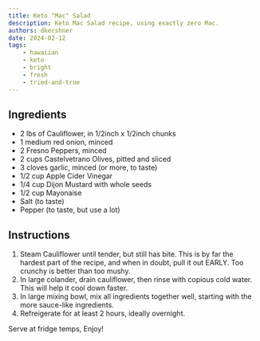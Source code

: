 ```yaml
---
title: Keto "Mac" Salad
description: Keto Mac Salad recipe, using exactly zero Mac.
authors: dkershner
date: 2024-02-12
tags:
    - hawaiian
    - keto
    - bright
    - fresh
    - tried-and-true
---
```


## Ingredients

-   2 lbs of Cauliflower, in 1/2inch x 1/2inch chunks
-   1 medium red onion, minced
-   2 Fresno Peppers, minced
-   2 cups Castelvetrano Olives, pitted and sliced
-   3 cloves garlic, minced (or more, to taste)
-   1/2 cup Apple Cider Vinegar
-   1/4 cup Dijon Mustard with whole seeds
-   1/2 cup Mayonaise
-   Salt (to taste)
-   Pepper (to taste, but use a lot)

## Instructions

1. Steam Cauliflower until tender, but still has bite. This is by far the hardest part of the recipe, and when in doubt, pull it out EARLY. Too crunchy is better than too mushy.
2. In large colander, drain cauliflower, then rinse with copious cold water. This will help it cool down faster.
3. In large mixing bowl, mix all ingredients together well, starting with the more sauce-like ingredients.
4. Refreigerate for at least 2 hours, ideally overnight.

Serve at fridge temps, Enjoy!
